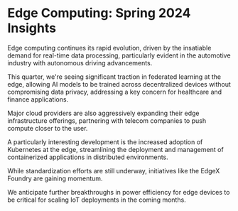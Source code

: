 # Edge Computing: Spring 2024 Insights

Edge computing continues its rapid evolution, driven by the insatiable demand for real-time data processing, particularly evident in the automotive industry with autonomous driving advancements.

This quarter, we're seeing significant traction in federated learning at the edge, allowing AI models to be trained across decentralized devices without compromising data privacy, addressing a key concern for healthcare and finance applications.

Major cloud providers are also aggressively expanding their edge infrastructure offerings, partnering with telecom companies to push compute closer to the user.

A particularly interesting development is the increased adoption of Kubernetes at the edge, streamlining the deployment and management of containerized applications in distributed environments.

While standardization efforts are still underway, initiatives like the EdgeX Foundry are gaining momentum.

We anticipate further breakthroughs in power efficiency for edge devices to be critical for scaling IoT deployments in the coming months.
